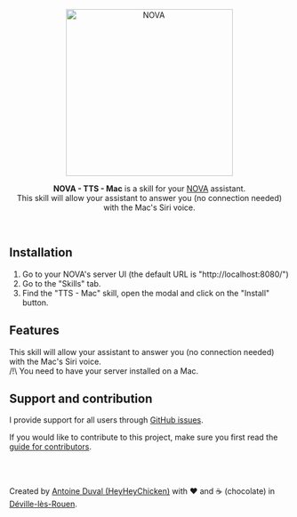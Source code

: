 <div align="center">
<a href="//nova-assistant.com" rel="nofollow">
<img src="https://github.com/HeyHeyChicken/NOVA-TTS-Mac/blob/master/resources/nova-logo.svg" alt="NOVA" width="300">
</a>

**NOVA - TTS - Mac** is a skill for your [NOVA](//github.com/HeyHeyChicken/NOVA) assistant.<br>
This skill will allow your assistant to answer you (no connection needed) with the Mac's Siri voice.
</div>

<br>

## Installation

1) Go to your NOVA's server UI (the default URL is "http://localhost:8080/")
2) Go to the "Skills" tab.
3) Find the "TTS - Mac" skill, open the modal and click on the "Install" button.

## Features

This skill will allow your assistant to answer you (no connection needed) with the Mac's Siri voice.<br/>
/!\ You need to have your server installed on a Mac.

## Support and contribution

I provide support for all users through [GitHub issues](//github.com/HeyHeyChicken/NOVA-TTS-Mac/issues).

If you would like to contribute to this project, make sure you first read the [guide for contributors](//github.com/HeyHeyChicken/NOVA/blob/master/CONTRIBUTING.md).

<br>
<br>

Created by [Antoine Duval (HeyHeyChicken)](//antoine.cuffel.fr) with ❤ and ☕ (chocolate) in [Déville-lès-Rouen](//en.wikipedia.org/wiki/Déville-lès-Rouen).

